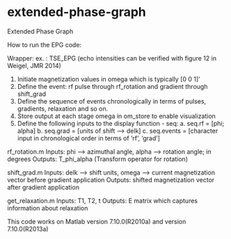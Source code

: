# extended-phase-graph
Extended Phase Graph


How to run the EPG code:

Wrapper: ex. : TSE_EPG (echo intensities can be verified with figure 12 in Weigel, JMR 2014)

1.	Initiate magnetization values in omega which is typically [0 0 1]’
2.	Define the event: rf pulse through rf_rotation and gradient through shift_grad
3.	Define the sequence of events chronologically in terms of pulses, gradients, relaxation and so on.
4.	Store output at each stage omega in om_store to enable visualization
5.	Define the following inputs to the display function - seq:
		a.   seq.rf = [phi; alpha]
		b.   seq.grad = [units of shift –> delk]
		c.   seq.events = [character input in chronological order in terms of ‘rf’, ‘grad’]

rf_rotation.m
	Inputs: phi –> azimuthal angle, alpha –> rotation angle; in degrees
	Outputs: T_phi_alpha (Transform operator for rotation) 

shift_grad.m
	Inputs: delk –> shift units, omega –> current magnetization vector before gradient application
	Outputs: shifted magnetization vector after gradient application

get_relaxation.m
	Inputs: T1, T2, t
	Outputs: E matrix which captures information about relaxation


This code works on Matlab version 7.10.0(R2010a) and version 7.10.0(R2013a)



